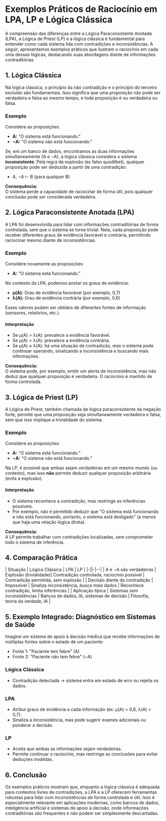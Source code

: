 
# Exemplos Práticos de Raciocínio em LPA, LP e Lógica Clássica

A compreensão das diferenças entre a Lógica Paraconsistente Anotada (LPA), a Lógica de Priest (LP) e a lógica clássica é fundamental para entender como cada sistema lida com contradições e inconsistências. A seguir, apresentamos exemplos práticos que ilustram o raciocínio em cada uma dessas lógicas, destacando suas abordagens diante de informações contraditórias.



## 1. Lógica Clássica

Na lógica clássica, o princípio da não contradição e o princípio do terceiro excluído são fundamentais. Isso significa que uma proposição não pode ser verdadeira e falsa ao mesmo tempo, e toda proposição é ou verdadeira ou falsa.

### Exemplo

Considere as proposições:

- **A:** "O sistema está funcionando."
- **¬A:** "O sistema não está funcionando."

Se, em um banco de dados, encontramos as duas informações simultaneamente (A e ¬A), a lógica clássica considera o sistema **inconsistente**. Pela regra da explosão (ex falso quodlibet), qualquer proposição pode ser deduzida a partir de uma contradição:

- A, ¬A ⊢ B (para qualquer B)

**Consequência:**  
O sistema perde a capacidade de raciocinar de forma útil, pois qualquer conclusão pode ser considerada verdadeira.



## 2. Lógica Paraconsistente Anotada (LPA)

A LPA foi desenvolvida para lidar com informações contraditórias de forma controlada, sem que o sistema se torne trivial. Nela, cada proposição pode receber diferentes graus de evidência favorável e contrária, permitindo raciocinar mesmo diante de inconsistências.

### Exemplo

Considere novamente as proposições:

- **A:** "O sistema está funcionando."

No contexto da LPA, podemos anotar os graus de evidência:

- **μ(A):** Grau de evidência favorável (por exemplo, 0,7)
- **λ(A):** Grau de evidência contrária (por exemplo, 0,6)

Esses valores podem ser obtidos de diferentes fontes de informação (sensores, relatórios, etc.).

#### Interpretação

- Se μ(A) > λ(A): prevalece a evidência favorável.
- Se μ(A) < λ(A): prevalece a evidência contrária.
- Se μ(A) ≈ λ(A): há uma situação de contradição, mas o sistema pode continuar operando, sinalizando a inconsistência e buscando mais informações.

**Consequência:**  
O sistema pode, por exemplo, emitir um alerta de inconsistência, mas não deduz que qualquer proposição é verdadeira. O raciocínio é mantido de forma controlada.



## 3. Lógica de Priest (LP)

A Lógica de Priest, também chamada de lógica paraconsistente da negação forte, permite que uma proposição seja simultaneamente verdadeira e falsa, sem que isso implique a trivialidade do sistema.

### Exemplo

Considere as proposições:

- **A:** "O sistema está funcionando."
- **¬A:** "O sistema não está funcionando."

Na LP, é possível que ambas sejam verdadeiras em um mesmo mundo (ou contexto), mas isso **não** permite deduzir qualquer proposição arbitrária (evita a explosão).

#### Interpretação

- O sistema reconhece a contradição, mas restringe as inferências possíveis.
- Por exemplo, não é permitido deduzir que "O sistema está funcionando e não está funcionando, portanto, o sistema está desligado" (a menos que haja uma relação lógica direta).

**Consequência:**  
A LP permite trabalhar com contradições localizadas, sem comprometer todo o sistema de inferência.



## 4. Comparação Prática

| Situação                        | Lógica Clássica         | LPA                                   | LP                                   |
|-||-|--|
| A e ¬A são verdadeiras           | Explosão (trivialidade)| Contradição controlada, raciocínio possível | Contradição permitida, sem explosão  |
| Decisão diante da contradição    | Impossível             | Sinaliza inconsistência, busca mais dados | Reconhece contradição, limita inferências |
| Aplicação típica                 | Sistemas sem inconsistências | Bancos de dados, IA, sistemas de decisão | Filosofia, teoria da verdade, IA     |



## 5. Exemplo Integrado: Diagnóstico em Sistemas de Saúde

Imagine um sistema de apoio à decisão médica que recebe informações de múltiplas fontes sobre o estado de um paciente:

- Fonte 1: "Paciente tem febre" (A)
- Fonte 2: "Paciente não tem febre" (¬A)

### Lógica Clássica

- Contradição detectada → sistema entra em estado de erro ou rejeita os dados.

### LPA

- Atribui graus de evidência a cada informação (ex: μ(A) = 0,8, λ(A) = 0,7).
- Sinaliza a inconsistência, mas pode sugerir exames adicionais ou ponderar a decisão.

### LP

- Aceita que ambas as informações sejam verdadeiras.
- Permite continuar o raciocínio, mas restringe as conclusões para evitar deduções inválidas.



## 6. Conclusão

Os exemplos práticos mostram que, enquanto a lógica clássica é adequada para contextos livres de contradições, a LPA e a LP oferecem ferramentas robustas para lidar com inconsistências de forma controlada e útil. Isso é especialmente relevante em aplicações modernas, como bancos de dados, inteligência artificial e sistemas de apoio à decisão, onde informações contraditórias são frequentes e não podem ser simplesmente descartadas.


